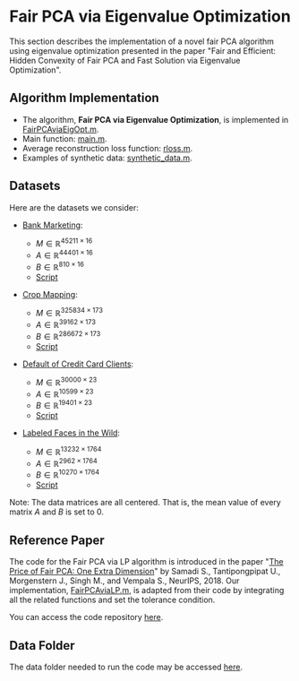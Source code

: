 # Fair PCA via Eigenvalue Optimization

This section describes the implementation of a novel fair PCA algorithm using eigenvalue optimization presented in the paper "Fair and Efficient: Hidden Convexity of Fair PCA and  Fast Solution via Eigenvalue Optimization".

## Algorithm Implementation

- The algorithm, **Fair PCA via Eigenvalue Optimization**, is implemented in [FairPCAviaEigOpt.m](./FairPCAviaEigOpt.m).
- Main function: [main.m](./main.m).
- Average reconstruction loss function: [rloss.m](./rloss.m).
- Examples of synthetic data: [synthetic_data.m](./synthetic_data.m).

## Datasets

Here are the datasets we consider:

- [Bank Marketing](https://archive.ics.uci.edu/dataset/222/bank+marketing): 
  - $M \in \mathbb{R}^{45211 \times 16}$
  - $A \in \mathbb{R}^{44401 \times 16}$
  - $B \in \mathbb{R}^{810 \times 16}$
  - [Script](https://github.com/JunhuiShen/Fair-PCA-Eigenvalue-Optimization/blob/main/bank_marketing.m)

- [Crop Mapping](https://archive.ics.uci.edu/dataset/525/crop+mapping+using+fused+optical+radar+data+set):
  - $M \in \mathbb{R}^{325834 \times 173}$
  - $A \in \mathbb{R}^{39162 \times 173}$
  - $B \in \mathbb{R}^{286672 \times 173}$
  - [Script](https://github.com/JunhuiShen/Fair-PCA-Eigenvalue-Optimization/blob/main/crop_mapping.m)

- [Default of Credit Card Clients](https://archive.ics.uci.edu/dataset/350/default+of+credit+card+clients):
  - $M \in \mathbb{R}^{30000 \times 23}$
  - $A \in \mathbb{R}^{10599 \times 23}$
  - $B \in \mathbb{R}^{19401 \times 23}$
  - [Script](https://github.com/JunhuiShen/Fair-PCA-Eigenvalue-Optimization/blob/main/default_credit.m)

- [Labeled Faces in the Wild](https://vis-www.cs.umass.edu/lfw/):
  - $M \in \mathbb{R}^{13232 \times 1764}$
  - $A \in \mathbb{R}^{2962 \times 1764}$
  - $B \in \mathbb{R}^{10270 \times 1764}$
  - [Script](https://github.com/JunhuiShen/Fair-PCA-Eigenvalue-Optimization/blob/main/LFW.m)

Note: The data matrices are all centered. That is, the mean value of every matrix $A$ and $B$ is set to $0$.

## Reference Paper

The code for the Fair PCA via LP algorithm is introduced in the paper "[The Price of Fair PCA: One Extra Dimension](https://arxiv.org/abs/1811.00103)" by Samadi S., Tantipongpipat U., Morgenstern J., Singh M., and Vempala S., NeurIPS, 2018. Our implementation, [FairPCAviaLP.m](./FairPCAviaLP.m), is adapted from their code by integrating all the related functions and set the tolerance condition.

You can access the code repository [here](https://github.com/samirasamadi/Fair-PCA?tab=readme-ov-file).

## Data Folder

The data folder needed to run the code may be accessed [here](https://drive.google.com/drive/u/1/folders/1xmdlEYPJDS7nwMQqbOoEuG3TCWLCBkUJ).
